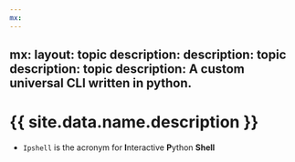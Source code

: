 ```yaml
---
mx:
---
```

mx:
  layout: topic
  description:  description:     topic
  description:     topic
  description: A custom universal CLI written in python.
---


# {{ site.data.name.description }}
- `Ipshell`  is the acronym for **I**nteractive **P**ython **Shell**

